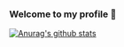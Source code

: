 ### Welcome to my profile 👀


[![Anurag's github stats](https://zaaachos.vercel.app/api?username=zaaachos)](https://github.com/zaaachos/zaaachos)
